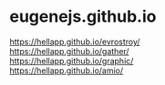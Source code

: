 # eugenejs.github.io
https://hellapp.github.io/evrostroy/ <br>
https://hellapp.github.io/gather/ <br>
https://hellapp.github.io/graphic/ <br>
https://hellapp.github.io/amio/ 


